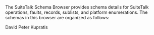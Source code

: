 The SuiteTalk Schema Browser provides schema details for SuiteTalk operations, faults, records, sublists, and platform enumerations. The schemas in this browser are organized as follows:

David Peter Kupratis
